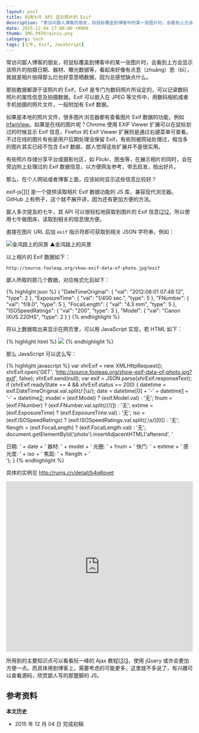 ```yaml
---
layout: post
title: 利用七牛 API 显示照片的 Exif
description: "常访问鄙人博客的朋友，将鼠标覆盖到博客中的某一张图片时，会看到上方会显示该照片的拍摄日期、器材、曝光数据等，看起来好像有点意（zhuāng）思（bī），我就是相片拍得那么烂也好意思晒数据，因为总感觉缺点什么。"
date: 2015-12-04 17:00:00 +0800
thumb: IMG_PATH/qiniu.png
category: tech
tags: [七牛, Exif, JavaScript]
---
```


常访问鄙人博客的朋友，将鼠标覆盖到博客中的某一张图片时，会看到上方会显示该照片的拍摄日期、器材、曝光数据等，看起来好像有点意（zhuāng）思（bī），我就是相片拍得那么烂也好意思晒数据，因为总感觉缺点什么。

那些数据都源于该照片的 Exif，Exif 是专门为数码照片所设定的，可以记录数码照片的属性信息及拍摄数据。Exif 可以嵌入在 JPEG 等文件中，用数码相机或者手机拍摄的照片文件，一般附加有 Exif 数据。

如果是本地的照片文件，很多图片浏览器都有查看图片 Exif 数据的功能，例如 [IrfanView](/irfanview.html)。如果是在线的图片呢？Chrome 使用 EXIF Viewer 扩展可以在鼠标划过的时候显示 Exif 信息，Firefox 的 Exif Viewer 扩展则是通过右键菜单可查看。不过在线的图片有些是用户后期处理没保留 Exif，有些则被网站处理过，相当多的图片其实已经不包含 Exif 数据，鄙人觉得这些扩展并不是很实用。

有些照片存储分享平台或摄影社区，如 Flickr、图虫等，在展示相片的同时，会在旁边附上处理过的 Exif 数据信息，以方便网友参考，带去启发，拍出好片。

那么，在个人网站或者博客上面，应该如何显示这些信息比较好？

exif-js[[1]][1] 是一个提供读取相片 Exif 数据功能的 JS 库，兼容现代浏览器。GitHub 上有例子，这个就不展开讲，因为还有更加方便的方法。

鄙人多次提及的七牛，其 API 可以很轻松地获取到图片的 Exif 信息[[2]][2]，所以使用七牛做图床，读取到相关的信息很方便。

直接在图片 URL 后加 `exif` 指示符即可获取到相关 JSON 字符串，例如：

![金鸿路上的风景](http://source.fooleap.org/show-exif-data-of-photo.jpg_640)
&#9650;金鸿路上的风景

以上相片的 Exif 数据如下：

    http://source.fooleap.org/show-exif-data-of-photo.jpg?exif

鄙人所取的那几个数据，对应格式化后如下：

{% highlight json %}
{
  "DateTimeOriginal": {
    "val": "2012:08:01 07:48:12",
    "type": 2
  },
  "ExposureTime": {
    "val": "1/400 sec.",
    "type": 5
  },
  "FNumber": {
    "val": "f/8.0",
    "type": 5
  },
  "FocalLength": {
    "val": "4.3 mm",
    "type": 5
  },
  "ISOSpeedRatings": {
    "val": "200",
    "type": 3
  },
  "Model": {
    "val": "Canon IXUS 220HS",
    "type": 2
  }
}
{% endhighlight %}

将以上数据取出来显示在网页里，可以用 JavaScript 实现，若 HTML 如下：

{% highlight html %}
<img src="http://source.fooleap.org/show-exif-data-of-photo.jpg_640" id="photo" />
{% endhighlight %}

那么 JavaScript 可以这么写：

{% highlight javascript %}
var xhrExif = new XMLHttpRequest();
xhrExif.open('GET', 'http://source.fooleap.org/show-exif-data-of-photo.jpg?exif', false);
xhrExif.send(null);
var exif = JSON.parse(xhrExif.responseText);
if (xhrExif.readyState == 4 && xhrExif.status == 200) {
  datetime = exif.DateTimeOriginal.val.split(/\:|\s/);
  date = datetime[0] + '-' + datetime[1] + '-' + datetime[2];
  model = (exif.Model) ? (exif.Model.val) : '无';
  fnum = (exif.FNumber) ? (exif.FNumber.val.split(/\//)[1]) : '无';
  extime = (exif.ExposureTime) ? (exif.ExposureTime.val) : '无';
  iso = (exif.ISOSpeedRatings) ? (exif.ISOSpeedRatings.val.split(/,\s/)[0]) : '无';
  flength = (exif.FocalLength) ? (exif.FocalLength.val) : '无';
  document.getElementById('photo').insertAdjacentHTML('afterend', '<div id="exif">日期: ' + date + ' 器材: ' + model + ' 光圈: ' + fnum + ' 快门: ' + extime + ' 感光度: ' + iso + ' 焦距: ' + flength + '</div>');
}
{% endhighlight %}

具体的实例见 http://runjs.cn/detail/b4q6pvet

<iframe style="width: 100%; height: 460px" src="http://sandbox.runjs.cn/show/b4q6pvet" allowfullscreen="allowfullscreen" frameborder="0"></iframe>

所用到的主要知识点可以看看阮一峰的 Ajax 教程[[3]][3]，使用 jQuery 或许会更加方便一点。而具体用到博客上，需要考虑的可能更多，这里就不多说了，有兴趣可以查看源码，欣赏鄙人写的那蹩脚的 JS。

## 参考资料

[1]: https://github.com/exif-js/exif-js "exif-js/exif-js·GitHub"
[2]: http://developer.qiniu.com/docs/v6/api/reference/fop/image/exif.html "EXIF信息（exif） | 七牛云存储"
[3]: http://javascript.ruanyifeng.com/bom/ajax.html "Ajax -- JavaScript 标准参考教程（alpha）"

**本文历史**

* 2015 年 12 月 04 日 完成初稿
